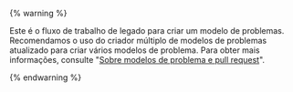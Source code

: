 
{% warning %}

Este é o fluxo de trabalho de legado para criar um modelo de problemas. Recomendamos o uso do criador múltiplo de modelos de problemas atualizado para criar vários modelos de problema. Para obter mais informações, consulte "[Sobre modelos de problema e pull request](/articles/about-issue-and-pull-request-templates)".

{% endwarning %}
